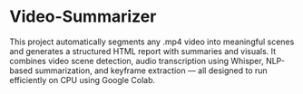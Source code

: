 # Video-Summarizer
This project automatically segments any .mp4 video into meaningful scenes and generates a structured HTML report with summaries and visuals.  It combines video scene detection, audio transcription using Whisper, NLP-based summarization, and keyframe extraction — all designed to run efficiently on CPU using Google Colab.
